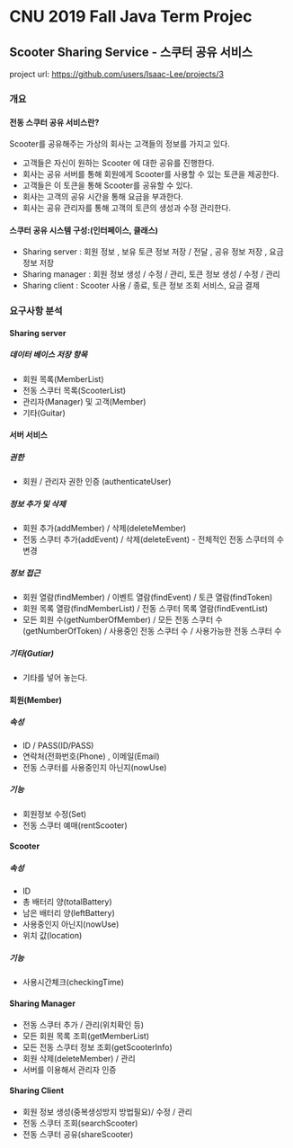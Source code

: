 # CNU 2019 Fall Java Term Projec

## Scooter Sharing Service - 스쿠터 공유 서비스
project url: https://github.com/users/Isaac-Lee/projects/3
### 개요
#### 전동 스쿠터 공유 서비스란?
Scooter를 공유해주는 가상의 회사는 고객들의 정보를 가지고 있다. 
- 고객들은 자신이 원하는 Scooter 에 대한 공유를 진행한다.
- 회사는 공유 서버를 통해 회원에게 Scooter를 사용할 수 있는 토큰을 제공한다.
- 고객들은 이 토큰을 통해 Scooter를 공유할 수 있다.
- 회사는 고객의 공유 시간을 통해 요금을 부과한다.
- 회사는 공유 관리자를 통해 고객의 토큰의 생성과 수정 관리한다. 

#### 스쿠터 공유 시스템 구성:(인터페이스, 클래스)
- Sharing server : 회원 정보 , 보유 토큰 정보 저장 / 전달 , 공유 정보 저장 , 요금 정보 저장
- Sharing manager : 회원 정보 생성 / 수정 / 관리, 토큰 정보 생성 / 수정 / 관리
- Sharing client : Scooter 사용 / 종료, 토큰 정보 조회 서비스, 요금 결제

### 요구사항 분석

#### Sharing server
##### 데이터 베이스 저장 항목
 - 회원 목록(MemberList)
 - 전동 스쿠터 목록(ScooterList)
 - 관리자(Manager) 및 고객(Member)
 - 기타(Guitar)

#### 서버 서비스
##### 권한
 - 회원 / 관리자 권한 인증 (authenticateUser)

##### 정보 추가 및 삭제  
- 회원 추가(addMember) / 삭제(deleteMember) 
- 전동 스쿠터 추가(addEvent) / 삭제(deleteEvent) - 전체적인 전동 스쿠터의 수 변경


##### 정보 접근 
- 회원 열람(findMember) / 이벤트 열람(findEvent) / 토큰 열람(findToken)
- 회원 목록 열람(findMemberList) / 전동 스쿠터 목록 열람(findEventList)
- 모든 회원 수(getNumberOfMember) / 모든 전동 스쿠터 수(getNumberOfToken) / 사용중인 전동 스쿠터 수 / 사용가능한 전동 스쿠터 수

##### 기타(Gutiar)
- 기타를 넣어 놓는다.	

#### 회원(Member)
##### 속성
- ID / PASS(ID/PASS)
- 연락처(전화번호(Phone) , 이메일(Email)
- 전동 스쿠터를 사용중인지 아닌지(nowUse)

##### 기능
- 회원정보 수정(Set)
- 전동 스쿠터 예매(rentScooter)

#### Scooter
##### 속성
- ID
- 총 배터리 양(totalBattery)
- 남은 배터리 양(leftBattery)
- 사용중인지 아닌지(nowUse)
- 위치 값(location)

##### 기능
- 사용시간체크(checkingTime)

#### Sharing Manager
- 전동 스쿠터 추가 / 관리(위치확인 등)
- 모든 회원 목록 조회(getMemberList)
- 모든 전동 스쿠터 정보 조회(getScooterInfo)
- 회원 삭제(deleteMember) / 관리
- 서버를 이용해서 관리자 인증

#### Sharing Client
- 회원 정보 생성(중복생성방지 방법필요)/ 수정 / 관리
- 전동 스쿠터 조회(searchScooter)
- 전동 스쿠터 공유(shareScooter)


